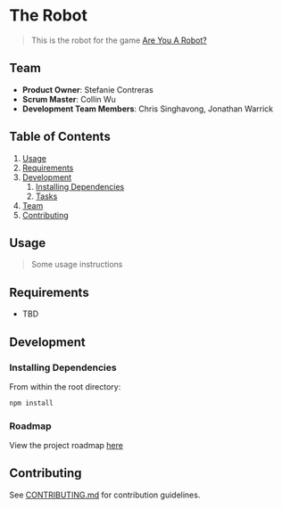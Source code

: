 # The Robot

> This is the robot for the game [Are You A Robot?](https://github.com/AreYouARobot/AreYouARobot)

## Team

  - __Product Owner__: Stefanie Contreras
  - __Scrum Master__: Collin Wu
  - __Development Team Members__: Chris Singhavong, Jonathan Warrick

## Table of Contents

1. [Usage](#Usage)
1. [Requirements](#requirements)
1. [Development](#development)
    1. [Installing Dependencies](#installing-dependencies)
    1. [Tasks](#tasks)
1. [Team](#team)
1. [Contributing](#contributing)

## Usage

> Some usage instructions

## Requirements

- TBD

## Development

### Installing Dependencies

From within the root directory:

```sh
npm install
```

### Roadmap

View the project roadmap [here](LINK_TO_PROJECT_ISSUES)


## Contributing

See [CONTRIBUTING.md](CONTRIBUTING.md) for contribution guidelines.
